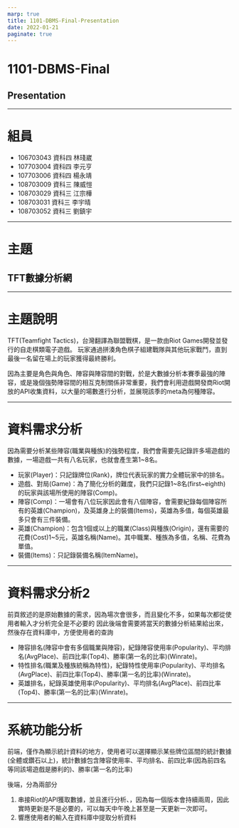 ```yaml
---
marp: true
title: 1101-DBMS-Final-Presentation
date: 2022-01-21
paginate: true
---
```


# 1101-DBMS-Final
## Presentation


---
# 組員
- 106703043 資科四 林琖崴
- 107703004 資科四 李元亨
- 107703006 資科四 楊永靖
- 108703009 資科三 陳威愷
- 108703029 資科三 江宗樺
- 108703031 資科三 李宇晴 
- 108703052 資科三 劉鎮宇
---
# 主題
## TFT數據分析網

---
# 主題說明
TFT(Teamfight Tactics)，台灣翻譯為聯盟戰棋，是一款由Riot Games開發並發行的自走棋類電子遊戲。
玩家通過拼湊角色棋子組建戰隊與其他玩家戰鬥，直到最後一名留在場上的玩家獲得最終勝利。

因為主要是角色與角色、陣容與陣容間的對戰，於是大數據分析本賽季最強的陣容，或是幾個強勢陣容間的相互克制關係非常重要，我們會利用遊戲開發商Riot開放的API收集資料，以大量的場數進行分析，並展現該季的meta為何種陣容。

---
# 資料需求分析
因為需要分析某些陣容(職業與種族)的強勢程度，我們會需要先記錄許多場遊戲的數據，一場遊戲一共有八名玩家，也就會產生第1~8名。
- 玩家(Player)：只記錄牌位(Rank)，牌位代表玩家的實力全體玩家中的排名。
- 遊戲、對局(Game)：為了簡化分析的難度，我們只記錄1~8名(first~eighth)的玩家與該場所使用的陣容(Comp)。
- 陣容(Comp)：一場會有八位玩家因此會有八個陣容，會需要紀錄每個陣容所有的英雄(Champion)，及英雄身上的裝備(Items)，英雄為多值，每個英雄最多只會有三件裝備。
- 英雄(Champion)：包含1個或以上的職業(Class)與種族(Origin)，還有需要的花費(Cost)1~5元，英雄名稱(Name)。其中職業、種族為多值，名稱、花費為單值。
- 裝備(Items)：只記錄裝備名稱(ItemName)。

---
# 資料需求分析2  
前頁敘述的是原始數據的需求，因為場次會很多，而且變化不多，如果每次都從使用者輸入才分析完全是不必要的
因此後端會需要將當天的數據分析結果給出來，然後存在資料庫中，方便使用者的查詢
- 陣容排名(陣容中會有多個職業與陣容)，紀錄陣容使用率(Popularity)、平均排名(AvgPlace)、前四比率(Top4)、勝率(第一名的比率)(Winrate)。
- 特性排名(職業及種族統稱為特性)，紀錄特性使用率(Popularity)、平均排名(AvgPlace)、前四比率(Top4)、勝率(第一名的比率)(Winrate)。
- 英雄排名，紀錄英雄使用率(Popularity)、平均排名(AvgPlace)、前四比率(Top4)、勝率(第一名的比率)(Winrate)。

---
# 系統功能分析
前端，僅作為顯示統計資料的地方，使用者可以選擇顯示某些牌位區間的統計數據(全體或鑽石以上)，統計數據包含陣容使用率、平均排名、前四比率(因為前四名等同該場遊戲是勝利的)、勝率(第一名的比率)

後端，分為兩部分
1. 串接Riot的API獲取數據，並且進行分析、，因為每一個版本會持續兩周，因此實時更新是不是必要的，可以每天中午晚上甚至是一天更新一次即可。
2. 響應使用者的輸入在資料庫中提取分析資料



